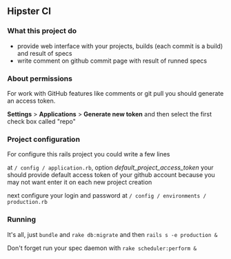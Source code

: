 ## Hipster CI

### What this project do

  - provide web interface with your projects, builds (each commit is a build) and result of specs
  - write comment on github commit page with result of runned specs

### About permissions

  For work with GitHub features like comments or git pull you should generate an access token.
  
  **Settings** > **Applications** > **Generate new token**
  and then select the first check box called "repo"
  
### Project configuration

  For configure this rails project you could write a few lines
  
  at `/ config / application.rb`, option *default_project_access_token* your should provide
  default access token of your github account because you may not want enter it on each new project creation
  
  next configure your login and password at `/ config / environments / production.rb`
  
### Running

  It's all, just `bundle` and `rake db:migrate` and then `rails s -e production &`
  
  Don't forget run your spec daemon with `rake scheduler:perform &`

